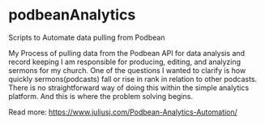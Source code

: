 # podbeanAnalytics
Scripts to Automate data pulling from Podbean


My Process of pulling data from the Podbean API for data analysis and record keeping
I am responsible for producing, editing, and analyzing sermons for my church. One of the questions I wanted to clarify is how quickly sermons(podcasts) fall or rise in rank in relation to other podcasts. There is no straightforward way of doing this within the simple analytics platform. And this is where the problem solving begins.

Read more: https://www.juliusj.com/Podbean-Analytics-Automation/
